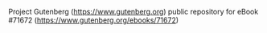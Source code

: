 Project Gutenberg (https://www.gutenberg.org) public repository
for eBook #71672 (https://www.gutenberg.org/ebooks/71672)

